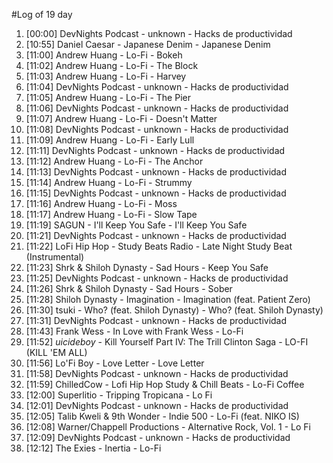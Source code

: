 #Log of 19 day

1. [00:00] DevNights Podcast - unknown - Hacks de productividad
1. [10:55] Daniel Caesar - Japanese Denim - Japanese Denim
1. [11:00] Andrew Huang - Lo-Fi - Bokeh
1. [11:02] Andrew Huang - Lo-Fi - The Block
1. [11:03] Andrew Huang - Lo-Fi - Harvey
1. [11:04] DevNights Podcast - unknown - Hacks de productividad
1. [11:05] Andrew Huang - Lo-Fi - The Pier
1. [11:06] DevNights Podcast - unknown - Hacks de productividad
1. [11:07] Andrew Huang - Lo-Fi - Doesn't Matter
1. [11:08] DevNights Podcast - unknown - Hacks de productividad
1. [11:09] Andrew Huang - Lo-Fi - Early Lull
1. [11:11] DevNights Podcast - unknown - Hacks de productividad
1. [11:12] Andrew Huang - Lo-Fi - The Anchor
1. [11:13] DevNights Podcast - unknown - Hacks de productividad
1. [11:14] Andrew Huang - Lo-Fi - Strummy
1. [11:15] DevNights Podcast - unknown - Hacks de productividad
1. [11:16] Andrew Huang - Lo-Fi - Moss
1. [11:17] Andrew Huang - Lo-Fi - Slow Tape
1. [11:19] SAGUN - I'll Keep You Safe - I'll Keep You Safe
1. [11:21] DevNights Podcast - unknown - Hacks de productividad
1. [11:22] LoFi Hip Hop - Study Beats Radio - Late Night Study Beat (Instrumental)
1. [11:23] Shrk & Shiloh Dynasty - Sad Hours - Keep You Safe
1. [11:25] DevNights Podcast - unknown - Hacks de productividad
1. [11:26] Shrk & Shiloh Dynasty - Sad Hours - Sober
1. [11:28] Shiloh Dynasty - Imagination - Imagination (feat. Patient Zero)
1. [11:30] tsuki - Who? (feat. Shiloh Dynasty) - Who? (feat. Shiloh Dynasty)
1. [11:31] DevNights Podcast - unknown - Hacks de productividad
1. [11:43] Frank Wess - In Love with Frank Wess - Lo-Fi
1. [11:52] $uicideboy$ - Kill Yourself Part IV: The Trill Clinton Saga - LO-FI (KILL 'EM ALL)
1. [11:56] Lo'Fi Boy - Love Letter - Love Letter
1. [11:58] DevNights Podcast - unknown - Hacks de productividad
1. [11:59] ChilledCow - Lofi Hip Hop Study & Chill Beats - Lo-Fi Coffee
1. [12:00] Superlitio - Tripping Tropicana - Lo Fi
1. [12:01] DevNights Podcast - unknown - Hacks de productividad
1. [12:05] Talib Kweli & 9th Wonder - Indie 500 - Lo-Fi (feat. NIKO IS)
1. [12:08] Warner/Chappell Productions - Alternative Rock, Vol. 1 - Lo Fi
1. [12:09] DevNights Podcast - unknown - Hacks de productividad
1. [12:12] The Exies - Inertia - Lo-Fi

